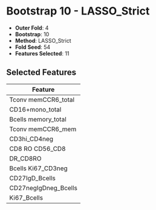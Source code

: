# Bootstrap 10 - LASSO_Strict

- **Outer Fold**: 4
- **Bootstrap**: 10
- **Method**: LASSO_Strict
- **Fold Seed**: 54
- **Features Selected**: 11

## Selected Features

| Feature |
|---------|
| Tconv memCCR6_total |
| CD16+mono_total |
| Bcells memory_total |
| Tconv memCCR6_mem |
| CD3hi_CD4neg |
| CD8 RO CD56_CD8 |
| DR_CD8RO |
| Bcells Ki67_CD3neg |
| CD27IgD_Bcells |
| CD27negIgDneg_Bcells |
| Ki67_Bcells |
